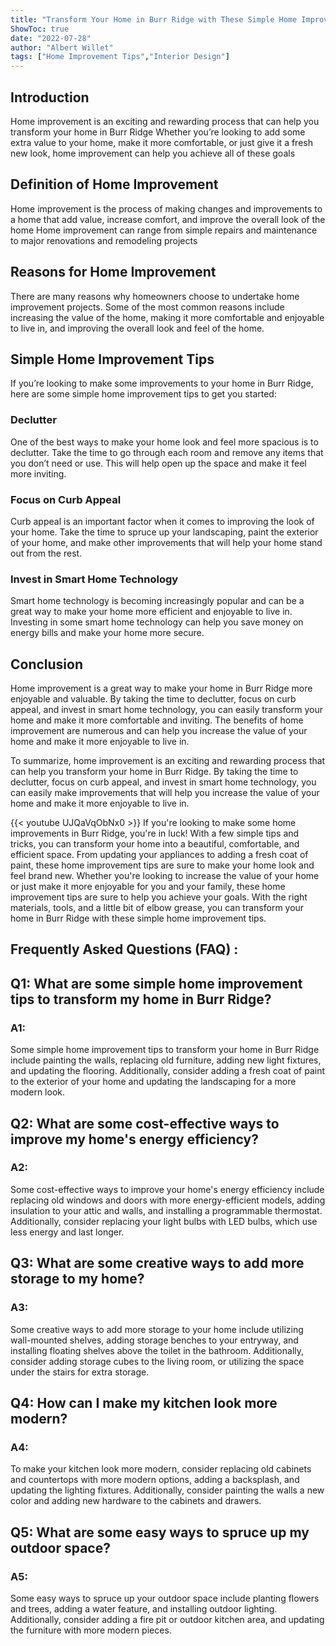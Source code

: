 ```yaml
---
title: "Transform Your Home in Burr Ridge with These Simple Home Improvement Tips!"
ShowToc: true 
date: "2022-07-28"
author: "Albert Willet" 
tags: ["Home Improvement Tips","Interior Design"]
---
```

## Introduction
Home improvement is an exciting and rewarding process that can help you transform your home in Burr Ridge Whether you’re looking to add some extra value to your home, make it more comfortable, or just give it a fresh new look, home improvement can help you achieve all of these goals 

## Definition of Home Improvement
Home improvement is the process of making changes and improvements to a home that add value, increase comfort, and improve the overall look of the home Home improvement can range from simple repairs and maintenance to major renovations and remodeling projects 

## Reasons for Home Improvement
There are many reasons why homeowners choose to undertake home improvement projects. Some of the most common reasons include increasing the value of the home, making it more comfortable and enjoyable to live in, and improving the overall look and feel of the home. 

## Simple Home Improvement Tips
If you’re looking to make some improvements to your home in Burr Ridge, here are some simple home improvement tips to get you started:

### Declutter
One of the best ways to make your home look and feel more spacious is to declutter. Take the time to go through each room and remove any items that you don’t need or use. This will help open up the space and make it feel more inviting.

### Focus on Curb Appeal
Curb appeal is an important factor when it comes to improving the look of your home. Take the time to spruce up your landscaping, paint the exterior of your home, and make other improvements that will help your home stand out from the rest.

### Invest in Smart Home Technology
Smart home technology is becoming increasingly popular and can be a great way to make your home more efficient and enjoyable to live in. Investing in some smart home technology can help you save money on energy bills and make your home more secure.

## Conclusion
Home improvement is a great way to make your home in Burr Ridge more enjoyable and valuable. By taking the time to declutter, focus on curb appeal, and invest in smart home technology, you can easily transform your home and make it more comfortable and inviting. The benefits of home improvement are numerous and can help you increase the value of your home and make it more enjoyable to live in. 

To summarize, home improvement is an exciting and rewarding process that can help you transform your home in Burr Ridge. By taking the time to declutter, focus on curb appeal, and invest in smart home technology, you can easily make improvements that will help you increase the value of your home and make it more enjoyable to live in.

{{< youtube UJQaVqObNx0 >}} 
If you're looking to make some home improvements in Burr Ridge, you're in luck! With a few simple tips and tricks, you can transform your home into a beautiful, comfortable, and efficient space. From updating your appliances to adding a fresh coat of paint, these home improvement tips are sure to make your home look and feel brand new. Whether you're looking to increase the value of your home or just make it more enjoyable for you and your family, these home improvement tips are sure to help you achieve your goals. With the right materials, tools, and a little bit of elbow grease, you can transform your home in Burr Ridge with these simple home improvement tips.

## Frequently Asked Questions (FAQ) :
<h2>Q1: What are some simple home improvement tips to transform my home in Burr Ridge?</h2>

<h3>A1: </h3>

Some simple home improvement tips to transform your home in Burr Ridge include painting the walls, replacing old furniture, adding new light fixtures, and updating the flooring. Additionally, consider adding a fresh coat of paint to the exterior of your home and updating the landscaping for a more modern look. 

<h2>Q2: What are some cost-effective ways to improve my home's energy efficiency?</h2>

<h3>A2: </h3>

Some cost-effective ways to improve your home's energy efficiency include replacing old windows and doors with more energy-efficient models, adding insulation to your attic and walls, and installing a programmable thermostat. Additionally, consider replacing your light bulbs with LED bulbs, which use less energy and last longer. 

<h2>Q3: What are some creative ways to add more storage to my home?</h2>

<h3>A3: </h3>

Some creative ways to add more storage to your home include utilizing wall-mounted shelves, adding storage benches to your entryway, and installing floating shelves above the toilet in the bathroom. Additionally, consider adding storage cubes to the living room, or utilizing the space under the stairs for extra storage. 

<h2>Q4: How can I make my kitchen look more modern?</h2>

<h3>A4: </h3>

To make your kitchen look more modern, consider replacing old cabinets and countertops with more modern options, adding a backsplash, and updating the lighting fixtures. Additionally, consider painting the walls a new color and adding new hardware to the cabinets and drawers. 

<h2>Q5: What are some easy ways to spruce up my outdoor space?</h2>

<h3>A5: </h3>

Some easy ways to spruce up your outdoor space include planting flowers and trees, adding a water feature, and installing outdoor lighting. Additionally, consider adding a fire pit or outdoor kitchen area, and updating the furniture with more modern pieces.



